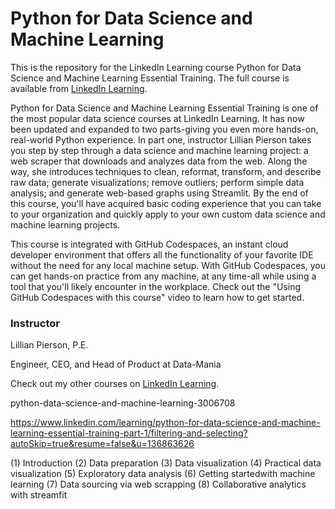 # Python for Data Science and Machine Learning 
This is the repository for the LinkedIn Learning course Python for Data Science and Machine Learning Essential Training. The full course is available from [LinkedIn Learning][lil-course-url].



Python for Data Science and Machine Learning Essential Training is one of the most popular data science courses at LinkedIn Learning. It has now been updated and expanded to two parts-giving you even more hands-on, real-world Python experience. In part one, instructor Lillian Pierson takes you step by step through a data science and machine learning project: a web scraper that downloads and analyzes data from the web. Along the way, she introduces techniques to clean, reformat, transform, and describe raw data; generate visualizations; remove outliers; perform simple data analysis; and generate web-based graphs using Streamlit. By the end of this course, you'll have acquired basic coding experience that you can take to your organization and quickly apply to your own custom data science and machine learning projects.

This course is integrated with GitHub Codespaces, an instant cloud developer environment that offers all the functionality of your favorite IDE without the need for any local machine setup. With GitHub Codespaces, you can get hands-on practice from any machine, at any time-all while using a tool that you'll likely encounter in the workplace. Check out the "Using GitHub Codespaces with this course" video to learn how to get started.

### Instructor

Lillian Pierson, P.E.

Engineer, CEO, and Head of Product at Data-Mania

Check out my other courses on [LinkedIn Learning](https://www.linkedin.com/learning/instructors/lillian-pierson-p-e?u=104).

[0]: # (Replace these placeholder URLs with actual course URLs)

[lil-course-url]: https://www.linkedin.com/learning/python-for-data-science-and-machine-learning-essential-training-part-1
[lil-thumbnail-url]: https://media.licdn.com/dms/image/D560DAQHjOZJ6XUrh3Q/learning-public-crop_675_1200/0/1709944557924?e=2147483647&v=beta&t=M7Tpw3XXS2hMAb2QXpJ73m7Bp6awqE82A8jReKHbkPk
python-data-science-and-machine-learning-3006708

https://www.linkedin.com/learning/python-for-data-science-and-machine-learning-essential-training-part-1/filtering-and-selecting?autoSkip=true&resume=false&u=136863626

(1) Introduction
(2) Data preparation
(3) Data visualization
(4) Practical data visualization
(5) Exploratory data analysis
(6) Getting startedwith machine learning
(7) Data sourcing via web scrapping
(8) Collaborative analytics with streamfit


